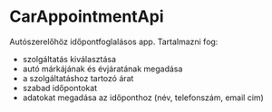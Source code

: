 # CarAppointmentApi

Autószerelőhöz időpontfoglalásos app.
Tartalmazni fog:
- szolgáltatás kiválasztása
- autó márkájának és évjáratának megadása
- a szolgáltatáshoz tartozó árat
- szabad időpontokat
- adatokat megadása az időponthoz (név, telefonszám, email cim)

